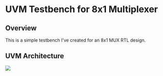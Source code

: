 <h1>UVM Testbench for 8x1 Multiplexer</h1>

<h2>Overview</h2>
This is a simple testbench I've created for an 8x1 MUX RTL design.

<h2>UVM Architecture</h2>
<img src=
